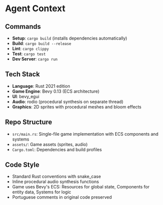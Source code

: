 # Agent Context

## Commands

- **Setup**: `cargo build` (installs dependencies automatically)
- **Build**: `cargo build --release`
- **Lint**: `cargo clippy`
- **Test**: `cargo test`
- **Dev Server**: `cargo run`

## Tech Stack

- **Language**: Rust 2021 edition
- **Game Engine**: Bevy 0.13 (ECS architecture)
- **UI**: bevy_egui
- **Audio**: rodio (procedural synthesis on separate thread)
- **Graphics**: 2D sprites with procedural meshes and bloom effects

## Repo Structure

- `src/main.rs`: Single-file game implementation with ECS components and systems
- `assets/`: Game assets (sprites, audio)
- `Cargo.toml`: Dependencies and build profiles

## Code Style

- Standard Rust conventions with snake_case
- Inline procedural audio synthesis functions
- Game uses Bevy's ECS: Resources for global state, Components for entity data, Systems for logic
- Portuguese comments in original code preserved
